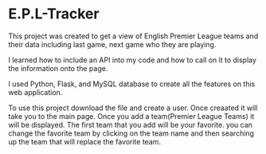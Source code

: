 # E.P.L-Tracker

This project was created to get a view of English Premier League teams and their data including last game, next game who they are playing.

I learned how to include an API into my code and how to call on it to display the information onto the page. 

I used Python, Flask, and MySQL database to create all the features on this web application. 

To use this project download the file and create a user. Once creaated it will take you to the main page. Once you add a team(Premier League Teams) it will be displayed. The first team that you add will be your favorite. 
you can change the favorite team by clicking on the team name and then searching up the team that will replace the favorite team. 

